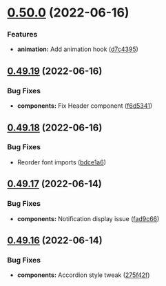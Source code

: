 # [0.50.0](https://github.com/jacecotton/tcds/compare/v0.49.19...v0.50.0) (2022-06-16)


### Features

* **animation:** Add animation hook ([d7c4395](https://github.com/jacecotton/tcds/commit/d7c4395a66685e6ecd2fe45f60511a5134993e57))



## [0.49.19](https://github.com/jacecotton/tcds/compare/v0.49.18...v0.49.19) (2022-06-16)


### Bug Fixes

* **components:** Fix Header component ([f6d5341](https://github.com/jacecotton/tcds/commit/f6d53414c41347bd02c044402487198c3c31c18a))



## [0.49.18](https://github.com/jacecotton/tcds/compare/v0.49.17...v0.49.18) (2022-06-16)


### Bug Fixes

* Reorder font imports ([bdce1a6](https://github.com/jacecotton/tcds/commit/bdce1a64e0555c06deeb1bee907aaea281bacec0))



## [0.49.17](https://github.com/jacecotton/tcds/compare/v0.49.16...v0.49.17) (2022-06-14)


### Bug Fixes

* **components:** Notification display issue ([fad9c66](https://github.com/jacecotton/tcds/commit/fad9c6681dbd5fa8b8b512c422686e8ecc5c69ac))



## [0.49.16](https://github.com/jacecotton/tcds/compare/v0.49.15...v0.49.16) (2022-06-14)


### Bug Fixes

* **components:** Accordion style tweak ([275f42f](https://github.com/jacecotton/tcds/commit/275f42f4a1799961119fcbafe498e72ff81624e4))



